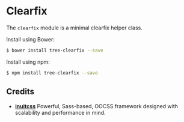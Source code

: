 # Clearfix

The `clearfix` module is a minimal clearfix helper class.

Install using Bower:

```sh
$ bower install tree-clearfix --save
```

Install using npm:

```sh
$ npm install tree-clearfix --save
```

## Credits

* **[inuitcss](https://github.com/inuitcss)** Powerful, Sass-based, OOCSS
framework designed with scalability and performance in mind.
